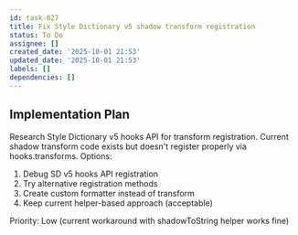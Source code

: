 ```yaml
---
id: task-027
title: Fix Style Dictionary v5 shadow transform registration
status: To Do
assignee: []
created_date: '2025-10-01 21:53'
updated_date: '2025-10-01 21:53'
labels: []
dependencies: []
---
```




## Implementation Plan

Research Style Dictionary v5 hooks API for transform registration. Current shadow transform code exists but doesn't register properly via hooks.transforms. Options:
1. Debug SD v5 hooks API registration
2. Try alternative registration methods
3. Create custom formatter instead of transform
4. Keep current helper-based approach (acceptable)

Priority: Low (current workaround with shadowToString helper works fine)
